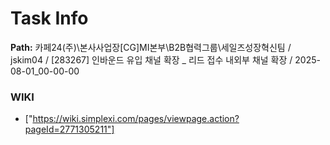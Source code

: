 # Task Info

**Path:** 카페24(주)\본사사업장\[CG]MI본부\B2B협력그룹\세일즈성장혁신팀 / jskim04 / [283267] 인바운드 유입 채널 확장 _ 리드 접수 내외부 채널 확장 / 2025-08-01_00-00-00

### WIKI
- ["https://wiki.simplexi.com/pages/viewpage.action?pageId=2771305211"]

